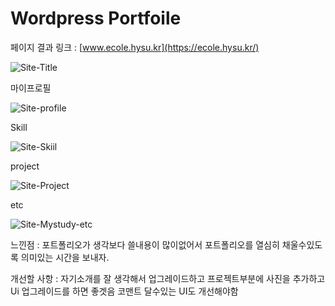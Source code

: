 <h1>Wordpress Portfoile</h1>

페이지 결과  링크 : [www.ecole.hysu.kr](https://ecole.hysu.kr/)

![Site-Title](https://github.com/Korcp/ecole-project/assets/48702154/7edd37d4-2d0b-4bdf-9919-2cfed5d1214c)

마이프로필

![Site-profile](https://github.com/Korcp/ecole-project/assets/48702154/bcde7219-f838-4927-bd95-61fc6ab05f22)

Skill

![Site-Skiil](https://github.com/Korcp/ecole-project/assets/48702154/20228d97-7e02-4868-a345-d1c7998f3961)

project

![Site-Project](https://github.com/Korcp/ecole-project/assets/48702154/26734a3d-0886-4114-9c6d-6e7ce83048e9)

etc

![Site-Mystudy-etc](https://github.com/Korcp/ecole-project/assets/48702154/6045cbf2-9ad8-468a-b2ca-3b2933799f7a)

느낀점 : 포트폴리오가 생각보다 쓸내용이 많이없어서 포트폴리오를 열심히 채울수있도록 의미있는 시간을 보내자.

개선할 사항 : 자기소개를 잘 생각해서 업그레이드하고 프로젝트부분에 사진을 추가하고 Ui 업그레이드를 하면 좋겟음 코맨트 달수있는 UI도 개선해야함
